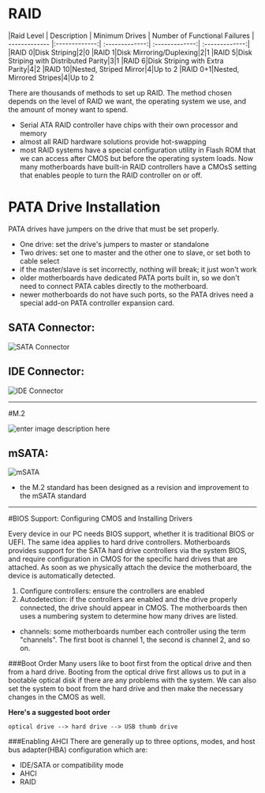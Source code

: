 # RAID
|Raid Level  | Description   | Minimum Drives	 | Number of Functional Failures
| ------------- |:-------------:| :-------------:| :-------------:| :-------------:| 
|RAID 0|Disk Striping|2|0
|RAID 1|Disk Mirroring/Duplexing|2|1
|RAID 5|Disk Striping with Distributed Parity|3|1
|RAID 6|Disk Striping with Extra Parity|4|2
|RAID 10|Nested, Striped Mirror|4|Up to 2
|RAID 0+1|Nested, Mirrored Stripes|4|Up to 2

There are thousands of methods to set up RAID. The method chosen depends on the level of RAID we want, the operating system we use, and the amount of money want to spend.

- Serial ATA RAID controller have chips with their own processor and memory 
- almost all RAID hardware solutions provide hot-swapping
- most RAID systems have a special configuration utility in Flash ROM that we can access after CMOS but before the operating system loads. Now many motherboards have built-in RAID controllers have a CMOsS setting that enables people to turn the RAID controller on or off. 

# PATA Drive Installation
PATA drives have jumpers on the drive that must be set properly. 
- One drive: set the drive's jumpers to master or standalone
- Two drives: set one to master and the other one to slave, or set both to cable select
- if the master/slave is set incorrectly, nothing will break; it just won't work
- older motherboards have dedicated PATA ports built in, so we don't need to connect PATA cables directly to the motherboard.
- newer motherboards do not have such ports, so the PATA drives need a special add-on PATA controller expansion card.


SATA Connector: 
-
![SATA Connector](https://th.bing.com/th/id/R.8aaa905a69fff0bec9f681a7d5337bd1?rik=NfRJYV8ZUVsP9w&riu=http%3a%2f%2fwww.cs-electronics.com%2fwp-content%2fuploads%2f2014%2f12%2fSATA_Signal_Cable.jpg&ehk=gpP2g3yRXBVOeAkvn0H90oNXPGkk7mkJ9JsXoqhlA38%3d&risl=&pid=ImgRaw&r=0)

IDE Connector:
-
![IDE Connector](https://external-content.duckduckgo.com/iu/?u=https%3A%2F%2F1.bp.blogspot.com%2F-HW7r5CT2vc0%2FX2QNOZ6Hi1I%2FAAAAAAAALuE%2F9UYxbC4bs58HilJ7tHDb3wLsq4pgYkJ1wCLcBGAsYHQ%2Fw1200-h630-p-k-no-nu%2F992.png&f=1&nofb=1&ipt=53a451dfc5cf9a33bd5ad6650318123c5004b38ec5df95dd755c80e8e57bbd52&ipo=images)

____
#M.2

![enter image description here](https://upload.wikimedia.org/wikipedia/commons/thumb/e/ed/M2_Edge_Connector_Keying.svg/525px-M2_Edge_Connector_Keying.svg.png)


mSATA:
-
![mSATA](https://m.media-amazon.com/images/I/818nSb4UpiL._AC_SX679_.jpg)
- the M.2 standard has been designed as a revision and improvement to the mSATA standard

____
#BIOS Support: Configuring CMOS and Installing Drivers

Every device in our PC needs BIOS support, whether it is traditional BIOS or UEFI. The same idea applies to hard drive controllers. Motherboards provides support for the SATA hard drive controllers via the system BIOS, and require configuration in CMOS for the specific hard drives that are attached. As soon as we physically attach the device the motherboard, the device is automatically detected. 

1. Configure controllers: ensure the controllers are enabled
2. Autodetection: if the controllers are enabled and the drive properly connected, the drive should appear in CMOS. The motherboards then uses a numbering system to determine how many drives are listed. 
- channels: some motherboards number each controller using the term "channels". The first boot is channel 1, the second is channel 2, and so on.

###Boot Order
Many users like to boot first from the optical drive and then from a hard drive. Booting from the optical drive first allows us to put in a bootable optical disk if there are any problems with the system. We can also set the system to boot from the hard drive and then make the necessary changes in the CMOS as well. 

**Here's a suggested boot order**
```
optical drive --> hard drive --> USB thumb drive
```

###Enabling AHCI
There are generally up to three options, modes, and host bus adapter(HBA) configuration which are:

* IDE/SATA or compatibility mode
* AHCI 
* RAID



